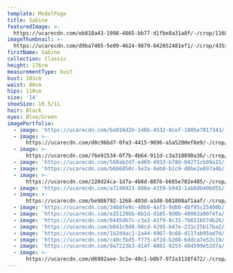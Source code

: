 ```yaml
---
template: ModelPage
title: Sabine
featuredImage: >-
  https://ucarecdn.com/eb818a43-1998-4865-bb77-d1fbe8a31a8f/-/crop/1168x541/0,0/-/preview/
imageThumbnail: >-
  https://ucarecdn.com/d9ba7465-5e09-4624-9879-042652481ef1/-/crop/435x639/334,57/-/preview/
firstName: Sabine
collection: Classic
height: 176cm
measurementType: bust
bust: 103cm
waist: 80cm
hips: 110cm
size: '14'
shoeSize: 10.5/11
hair: Black
eyes: Blue/Green
imagePortfolio:
  - image: 'https://ucarecdn.com/ba916d2b-146b-4532-8cef-1805e7817343/'
  - image: >-
      https://ucarecdn.com/d8c96bd7-0fa3-4415-9696-a5a5200ef8e9/-/crop/800x1243/85,11/-/preview/
  - image: >-
      https://ucarecdn.com/76e91534-0f7b-4b64-911d-c3a310890a36/-/crop/890x1263/0,0/-/preview/
  - image: 'https://ucarecdn.com/560ab2df-e469-4933-b78d-04271cb09a15/'
  - image: 'https://ucarecdn.com/b6b6850c-5e3a-4eb0-b1c9-d0be2e897a4b/'
  - image: >-
      https://ucarecdn.com/220d24ca-1d7a-4b8d-8876-b665e702e485/-/crop/1023x1737/28,0/-/preview/
  - image: 'https://ucarecdn.com/a7246921-880a-4159-b943-1ab8db40bd55/'
  - image: >-
      https://ucarecdn.com/be986792-1268-403d-a1d8-b81808af1aaf/-/crop/901x1247/0,0/-/preview/
  - image: 'https://ucarecdn.com/3468fe9c-40b0-4af3-9db0-4bf95c25400b/'
  - image: 'https://ucarecdn.com/e25129bb-6b1d-4185-9d0b-48003a90f4fa/'
  - image: 'https://ucarecdn.com/0445d67c-c3a3-41f9-8c31-7b651b574b26/'
  - image: 'https://ucarecdn.com/b041c9d8-98cd-4295-b47e-231c25b17ba2/'
  - image: 'https://ucarecdn.com/1b2d4ac1-2a44-4967-9c68-d117ab95ad7d/'
  - image: 'https://ucarecdn.com/c40cfbd5-f775-4f2d-b208-6ddca7e52c19/'
  - image: 'https://ucarecdn.com/9a7223b3-d14f-4881-9253-404599e52d7a/'
  - image: >-
      https://ucarecdn.com/d6902aee-3c2e-40c1-b0b7-972a3138f472/-/crop/1168x570/0,0/-/preview/
---
```



